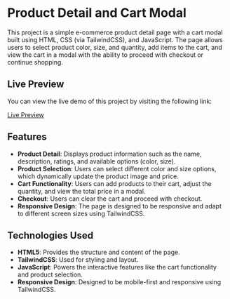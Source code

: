 # Product Detail and Cart Modal

This project is a simple e-commerce product detail page with a cart modal built using HTML, CSS (via TailwindCSS), and JavaScript. The page allows users to select product color, size, and quantity, add items to the cart, and view the cart in a modal with the ability to proceed with checkout or continue shopping.

## Live Preview

You can view the live demo of this project by visiting the following link:

[Live Preview](https://serene-lily-3e16f7.netlify.app/)

## Features

- **Product Detail**: Displays product information such as the name, description, ratings, and available options (color, size).
- **Product Selection**: Users can select different color and size options, which dynamically update the product image and price.
- **Cart Functionality**: Users can add products to their cart, adjust the quantity, and view the total price in a modal.
- **Checkout**: Users can clear the cart and proceed with checkout.
- **Responsive Design**: The page is designed to be responsive and adapt to different screen sizes using TailwindCSS.

## Technologies Used

- **HTML5**: Provides the structure and content of the page.
- **TailwindCSS**: Used for styling and layout.
- **JavaScript**: Powers the interactive features like the cart functionality and product selection.
- **Responsive Design**: Designed to be mobile-first and responsive using TailwindCSS.


